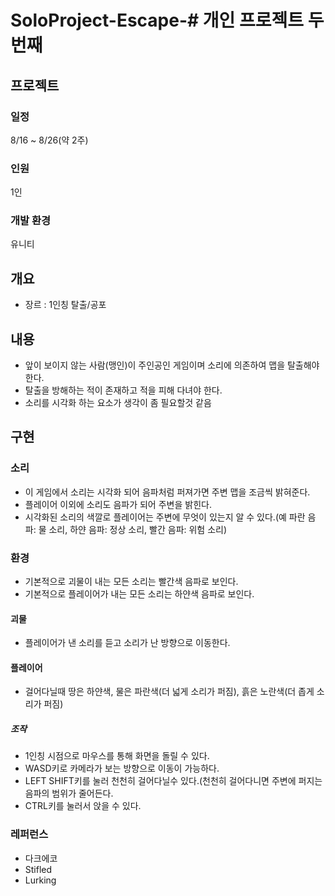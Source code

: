 # SoloProject-Escape-# 개인 프로젝트 두번째
## 프로젝트

### 일정
8/16 ~ 8/26(약 2주)

### 인원
1인

### 개발 환경
유니티

## 개요

- 장르 : 1인칭 탈출/공포


## 내용

- 앞이 보이지 않는 사람(맹인)이 주인공인 게임이며 소리에 의존하여 맵을 탈출해야 한다.
- 탈출을 방해하는 적이 존재하고 적을 피해 다녀야 한다.
- 소리를 시각화 하는 요소가 생각이 좀 필요할것 같음

## 구현

### 소리

- 이 게임에서 소리는 시각화 되어 음파처럼 퍼져가면 주변 맵을 조금씩 밝혀준다.
- 플레이어 이외에 소리도 음파가 되어 주변을 밝힌다.
- 시각화된 소리의 색깔로 플레이어는 주변에 무엇이 있는지 알 수 있다.(예 파란 음파: 물 소리, 하얀 음파: 정상 소리, 빨간 음파: 위험 소리)

### 환경

- 기본적으로 괴물이 내는 모든 소리는 빨간색 음파로 보인다.
- 기본적으로 플레이어가 내는 모든 소리는 하얀색 음파로 보인다.

#### 괴물

- 플레이어가 낸 소리를 듣고 소리가 난 방향으로 이동한다.

#### 플레이어

- 걸어다닐때 땅은 하얀색, 물은 파란색(더 넓게 소리가 퍼짐), 흙은 노란색(더 좁게 소리가 퍼짐)

##### 조작

- 1인칭 시점으로 마우스를 통해 화면을 돌릴 수 있다.
- WASD키로 카메라가 보는 방향으로 이동이 가능하다.
- LEFT SHIFT키를 눌러 천천히 걸어다닐수 있다.(천천히 걸어다니면 주변에 퍼지는 음파의 범위가 줄어든다.
- CTRL키를 눌러서 앉을 수 있다.

### 레퍼런스
- 다크에코
- Stifled
- Lurking
